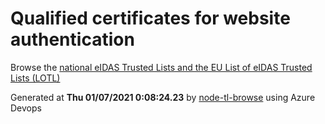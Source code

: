 # Qualified certificates for website authentication 
 Browse the [national eIDAS Trusted Lists and the EU List of eIDAS Trusted Lists (LOTL)](https://webgate.ec.europa.eu/tl-browser/#/) 
 
 
Generated at **Thu 01/07/2021  0:08:24.23** by [node-tl-browse](https://github.com/ymedlop/node-tl-browser) using Azure Devops 
